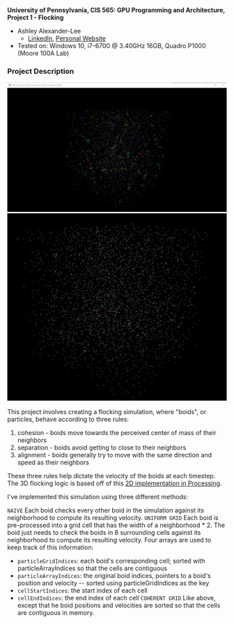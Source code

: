 **University of Pennsylvania, CIS 565: GPU Programming and Architecture,
Project 1 - Flocking**

* Ashley Alexander-Lee
  * [LinkedIn](linkedin.com/in/asalexanderlee), [Personal Website](https://asalexanderlee.myportfolio.com/)
* Tested on: Windows 10, i7-6700 @ 3.40GHz 16GB, Quadro P1000 (Moore 100A Lab)

### Project Description

![Flocking Simulation](/images/coherent.png) ![Flocking Simulation GIF](/images/coherent.gif)

This project involves creating a flocking simulation, where "boids", or particles, behave according to three rules:

1. cohesion - boids move towards the perceived center of mass of their neighbors
2. separation - boids avoid getting to close to their neighbors
3. alignment - boids generally try to move with the same direction and speed as their neighbors

These three rules help dictate the velocity of the boids at each timestep. The 3D flocking logic is based off of this [2D implementation in Processing](http://studio.sketchpad.cc/sp/pad/view/ro.9cbgCRcgbPOI6/rev.23). 

I've implemented this simulation using three different methods:

`NAIVE` Each boid checks every other boid in the simulation against its neighborhood to compute its resulting velocity.
`UNIFORM GRID` Each boid is pre-processed into a grid cell that has the width of a neighborhood * 2. The boid just needs to check the boids in 8 surrounding cells against its neighborhood to compute its resulting velocity. Four arrays are used to keep track of this information:
* `particleGridIndices`: each boid's corresponding cell; sorted with particleArrayIndices so that the cells are contiguous
* `particleArrayIndices`: the original boid indices, pointers to a boid's position and velocity -- sorted using particleGridIndices as the key
* `cellStartIndices`: the start index of each cell
* `cellEndIndices`: the end index of each cell
`COHERENT GRID` Like above, except that he boid positions and velocities are sorted so that the cells are contiguous in memory. 


